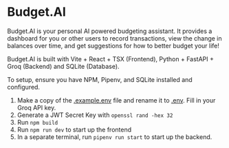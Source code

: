 # Budget.AI

Budget.AI is your personal AI powered budgeting assistant. It provides a dashboard for you or other users to record transactions, view the change in balances over time, and get suggestions for how to better budget your life!

Budget.AI is built with Vite + React + TSX (Frontend), Python + FastAPI + Groq (Backend) and SQLite (Database).

To setup, ensure you have NPM, Pipenv, and SQLite installed and configured.

1. Make a copy of the [.example.env](./.example.env) file and rename it to [.env](./.env). Fill in your Groq API key.
2. Generate a JWT Secret Key with `openssl rand -hex 32`
3. Run `npm build`
4. Run `npm run dev` to start up the frontend
5. In a separate terminal, run `pipenv run start` to start up the backend.
